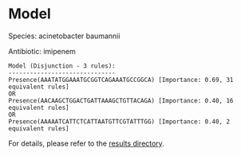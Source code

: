 
# Model

Species: acinetobacter baumannii

Antibiotic: imipenem

```
Model (Disjunction - 3 rules):
------------------------------
Presence(AAATATGGAAATGCGGTCAGAAATGCCGGCA) [Importance: 0.69, 31 equivalent rules]
OR
Presence(AACAAGCTGGACTGATTAAAGCTGTTACAGA) [Importance: 0.40, 16 equivalent rules]
OR
Presence(AAAAATCATTCTCATTAATGTTCGTATTTGG) [Importance: 0.40, 2 equivalent rules]

```

For details, please refer to the [results directory](../../../../../results/scm_b/acinetobacter+baumannii/imipenem/repeat_8/).

